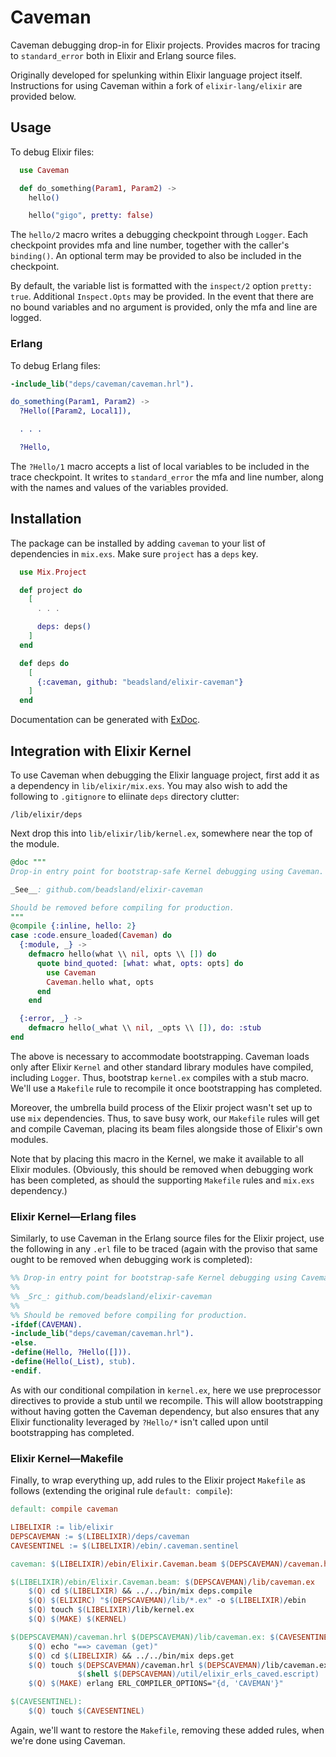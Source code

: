 # Caveman

Caveman debugging drop-in for Elixir projects. Provides macros for tracing to
`standard_error` both in Elixir and Erlang source files.

Originally developed for spelunking within Elixir language project itself.
Instructions for using Caveman within a fork of `elixir-lang/elixir` are
provided below.

## Usage

To debug Elixir files:

```elixir
  use Caveman

  def do_something(Param1, Param2) ->
    hello()

    hello("gigo", pretty: false)
```

The `hello/2` macro writes a debugging checkpoint through `Logger`. Each
checkpoint provides mfa and line number, together with the caller's `binding()`.
An optional term may be provided to also be included in the checkpoint.

By default, the variable list is formatted with the `inspect/2` option
`pretty: true`. Additional `Inspect.Opts` may be provided. In the event that
there are no bound variables and no argument is provided, only the mfa and
line are logged.

### Erlang

To debug Erlang files:

```erlang
-include_lib("deps/caveman/caveman.hrl").

do_something(Param1, Param2) ->
  ?Hello([Param2, Local1]),

  . . .

  ?Hello,
```

The `?Hello/1` macro accepts a list of local variables to be included in the
trace checkpoint. It writes to `standard_error` the mfa and line number, along
with the names and values of the variables provided.

## Installation

The package can be installed by adding `caveman` to your list of dependencies
in `mix.exs`. Make sure `project` has a `deps` key.

```elixir
  use Mix.Project

  def project do
    [
      . . .

      deps: deps()
    ]
  end

  def deps do
    [
      {:caveman, github: "beadsland/elixir-caveman"}
    ]
  end
```

Documentation can be generated with [ExDoc](https://github.com/elixir-lang/ex_doc).

## Integration with Elixir Kernel

To use Caveman when debugging the Elixir language project, first add it as a
dependency in `lib/elixir/mix.exs`. You may also wish to add the following to
`.gitignore` to eliinate `deps` directory clutter:

```
/lib/elixir/deps
```

Next drop this into `lib/elixir/lib/kernel.ex`, somewhere near the top of the
module.

```elixir
@doc """
Drop-in entry point for bootstrap-safe Kernel debugging using Caveman.

_See__: github.com/beadsland/elixir-caveman

Should be removed before compiling for production.
"""
@compile {:inline, hello: 2}
case :code.ensure_loaded(Caveman) do
  {:module, _} ->
    defmacro hello(what \\ nil, opts \\ []) do
      quote bind_quoted: [what: what, opts: opts] do
        use Caveman
        Caveman.hello what, opts
      end
    end

  {:error, _} ->
    defmacro hello(_what \\ nil, _opts \\ []), do: :stub
end
```

The above is necessary to accommodate bootstrapping. Caveman loads only after
Elixir `Kernel` and other standard library modules have compiled, including
`Logger`. Thus, bootstrap `kernel.ex` compiles with a stub macro. We'll use a
`Makefile` rule to recompile it once bootstrapping has completed.

Moreover, the umbrella build process of the Elixir project wasn't set up to
use `mix` dependencies. Thus, to save busy work, our `Makefile` rules will get
and compile Caveman, placing its beam files alongside those of Elixir's own
modules.

Note that by placing this macro in the Kernel, we make it available to all
Elixir modules. (Obviously, this should be removed when debugging work has been
completed, as should the supporting `Makefile` rules and `mix.exs` dependency.)

### Elixir Kernel—Erlang files

Similarly, to use Caveman in the Erlang source files for the Elixir project,
use the following in any `.erl` file to be traced (again with the proviso that
same ought to be removed when debugging work is completed):

```erlang
%% Drop-in entry point for bootstrap-safe Kernel debugging using Caveman.
%%
%% _Src_: github.com/beadsland/elixir-caveman
%%
%% Should be removed before compiling for production.
-ifdef(CAVEMAN).
-include_lib("deps/caveman/caveman.hrl").
-else.
-define(Hello, ?Hello([])).
-define(Hello(_List), stub).
-endif.
```

As with our conditional compilation in `kernel.ex`, here we use preprocessor
directives to provide a stub until we recompile. This will allow bootstrapping
without having gotten the Caveman dependency, but also ensures that any Elixir
functionality leveraged by `?Hello/*` isn't called upon until bootstrapping has
completed.

### Elixir Kernel—Makefile

Finally, to wrap everything up, add rules to the Elixir project `Makefile` as 
follows (extending the original rule `default: compile`):

```makefile
default: compile caveman

LIBELIXIR := lib/elixir
DEPSCAVEMAN := $(LIBELIXIR)/deps/caveman
CAVESENTINEL := $(LIBELIXIR)/ebin/.caveman.sentinel

caveman: $(LIBELIXIR)/ebin/Elixir.Caveman.beam $(DEPSCAVEMAN)/caveman.hrl

$(LIBELIXIR)/ebin/Elixir.Caveman.beam: $(DEPSCAVEMAN)/lib/caveman.ex
	$(Q) cd $(LIBELIXIR) && ../../bin/mix deps.compile
	$(Q) $(ELIXIRC) "$(DEPSCAVEMAN)/lib/*.ex" -o $(LIBELIXIR)/ebin
	$(Q) touch $(LIBELIXIR)/lib/kernel.ex
	$(Q) $(MAKE) $(KERNEL)

$(DEPSCAVEMAN)/caveman.hrl $(DEPSCAVEMAN)/lib/caveman.ex: $(CAVESENTINEL)
	$(Q) echo "==> caveman (get)"
	$(Q) cd $(LIBELIXIR) && ../../bin/mix deps.get
	$(Q) touch $(DEPSCAVEMAN)/caveman.hrl $(DEPSCAVEMAN)/lib/caveman.ex \
	           $(shell $(DEPSCAVEMAN)/util/elixir_erls_caved.escript)
	$(Q) $(MAKE) erlang ERL_COMPILER_OPTIONS="{d, 'CAVEMAN'}"

$(CAVESENTINEL):
	$(Q) touch $(CAVESENTINEL)
```

Again, we'll want to restore the `Makefile`, removing these added rules, when
we're done using Caveman.
